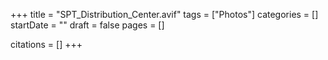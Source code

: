 +++
title = "SPT_Distribution_Center.avif"
tags = ["Photos"]
categories = []
startDate = ""
draft = false
pages = []

citations = []
+++
